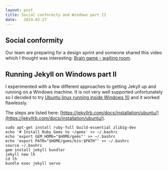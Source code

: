 ```yaml
---
layout: post
title: Social conformity and Windows part II
date:   2019-03-27
---
```


## Social conformity ##
Our team are preparing for a design sprint and someone shared this video which I thought was interesting: [Brain game - waiting room](https://youtu.be/o8BkzvP19v4).

## Running Jekyll on Windows part II ##
I experimented with a few different approaches to getting Jekyll up and running on a Windows machine.  It is not very well supported unfortunately so I decided to try [Ubuntu linux running inside Windows 10](https://tutorials.ubuntu.com/tutorial/tutorial-ubuntu-on-windows#0) and it worked flawlessly.

The steps are listed here:  [https://jekyllrb.com/docs/installation/ubuntu/](https://jekyllrb.com/docs/installation/ubuntu/).  

```
sudo apt-get install ruby-full build-essential zlib1g-dev
echo '# Install Ruby Gems to ~/gems' >> ~/.bashrc
echo 'export GEM_HOME="$HOME/gems"' >> ~/.bashrc
echo 'export PATH="$HOME/gems/bin:$PATH"' >> ~/.bashrc
source ~/.bashrc
gem install jekyll bundler
jekyll new lh
cd lh
bundle exec jekyll serve
```
